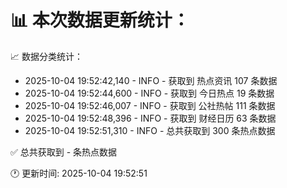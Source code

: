 📊 本次数据更新统计：
==========================

📈 数据分类统计：
- 2025-10-04 19:52:42,140 - INFO - 获取到 热点资讯 107 条数据
- 2025-10-04 19:52:44,600 - INFO - 获取到 今日热点 19 条数据
- 2025-10-04 19:52:46,007 - INFO - 获取到 公社热帖 111 条数据
- 2025-10-04 19:52:48,396 - INFO - 获取到 财经日历 63 条数据
- 2025-10-04 19:52:51,310 - INFO - 总共获取到 300 条热点数据

✅ 总共获取到 - 条热点数据

🕐 更新时间: 2025-10-04 19:52:51
